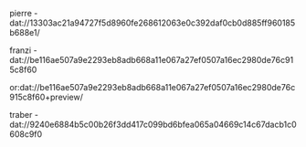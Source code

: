 pierre - dat://13303ac21a94727f5d8960fe268612063e0c392daf0cb0d885ff960185b688e1/

franzi - dat://be116ae507a9e2293eb8adb668a11e067a27ef0507a16ec2980de76c915c8f60

or:dat://be116ae507a9e2293eb8adb668a11e067a27ef0507a16ec2980de76c915c8f60+preview/

traber - 
dat://9240e6884b5c00b26f3dd417c099bd6bfea065a04669c14c67dacb1c0608c9f0
